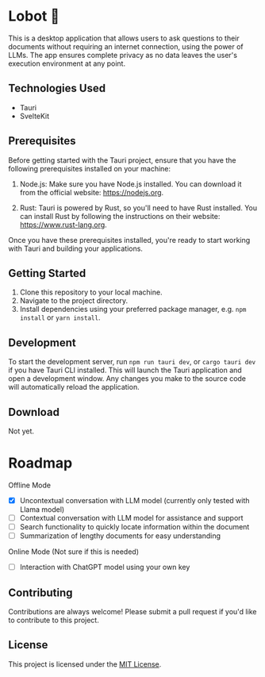 # Lobot 🤖

This is a desktop application that allows users to ask questions to their documents without requiring an internet connection, using the power of LLMs. The app ensures complete privacy as no data leaves the user's execution environment at any point.

## Technologies Used

- Tauri
- SvelteKit
<!-- - Tailwind CSS -->

## Prerequisites

Before getting started with the Tauri project, ensure that you have the following prerequisites installed on your machine:

1. Node.js: Make sure you have Node.js installed. You can download it from the official website: https://nodejs.org.

2. Rust: Tauri is powered by Rust, so you'll need to have Rust installed. You can install Rust by following the instructions on their website: https://www.rust-lang.org.

Once you have these prerequisites installed, you're ready to start working with Tauri and building your applications.

## Getting Started

1. Clone this repository to your local machine.
2. Navigate to the project directory.
3. Install dependencies using your preferred package manager, e.g. `npm install` or `yarn install`.

## Development

To start the development server, run `npm run tauri dev`, or `cargo tauri dev` if you have Tauri CLI installed. This will launch the Tauri application and open a development window. Any changes you make to the source code will automatically reload the application.

## Download

Not yet.

# Roadmap

Offline Mode

- [x] Uncontextual conversation with LLM model (currently only tested with Llama model)
- [ ] Contextual conversation with LLM model for assistance and support
- [ ] Search functionality to quickly locate information within the document
- [ ] Summarization of lengthy documents for easy understanding

Online Mode (Not sure if this is needed)

- [ ] Interaction with ChatGPT model using your own key

## Contributing

Contributions are always welcome! Please submit a pull request if you'd like to contribute to this project.

## License

This project is licensed under the [MIT License](https://opensource.org/licenses/MIT).
